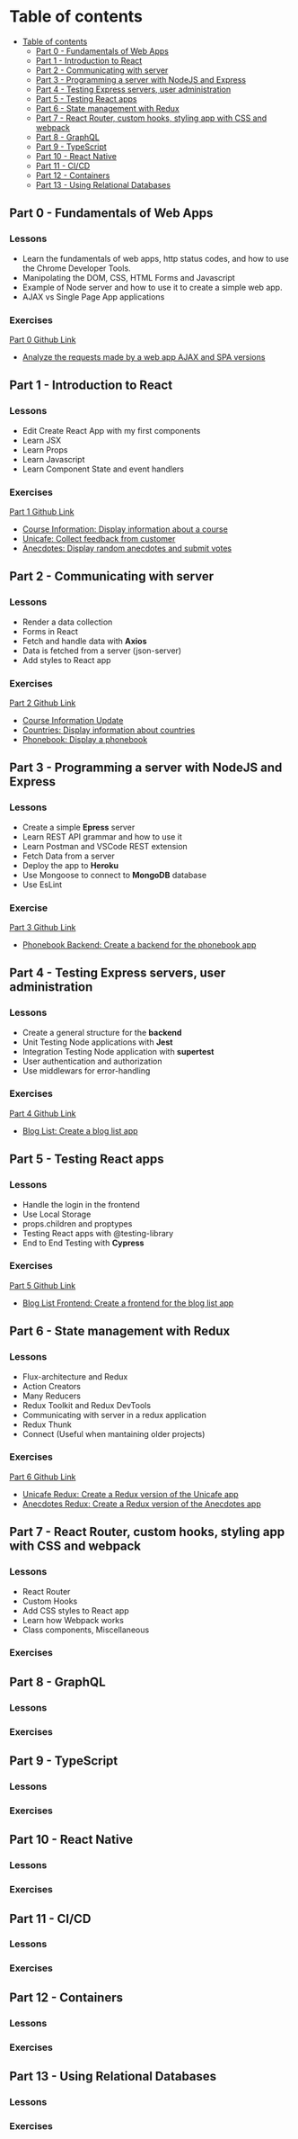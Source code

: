 # Table of contents

- [Table of contents](#table-of-contents)
  - [Part 0 - Fundamentals of Web Apps](#part-0---fundamentals-of-web-apps)
  - [Part 1 - Introduction to React](#part-1---introduction-to-react)
  - [Part 2 - Communicating with server](#part-2---communicating-with-server)
  - [Part 3 - Programming a server with NodeJS and Express](#part-3---programming-a-server-with-nodejs-and-express)
  - [Part 4 - Testing Express servers, user administration](#part-4---testing-express-servers-user-administration)
  - [Part 5 - Testing React apps](#part-5---testing-react-apps)
  - [Part 6 - State management with Redux](#part-6---state-management-with-redux)
  - [Part 7 - React Router, custom hooks, styling app with CSS and webpack](#part-7---react-router-custom-hooks-styling-app-with-css-and-webpack)
  - [Part 8 - GraphQL](#part-8---graphql)
  - [Part 9 - TypeScript](#part-9---typescript)
  - [Part 10 - React Native](#part-10---react-native)
  - [Part 11 - CI/CD](#part-11---cicd)
  - [Part 12 - Containers](#part-12---containers)
  - [Part 13 - Using Relational Databases](#part-13---using-relational-databases)


## Part 0 - Fundamentals of Web Apps

### Lessons  <!-- omit in toc -->

- Learn the fundamentals of web apps, http status codes, and how to use the Chrome Developer Tools.
- Manipolating the DOM, CSS, HTML Forms and Javascript
- Example of Node server and how to use it to create a simple web app.
- AJAX vs Single Page App applications

### Exercises <!-- omit in toc -->

[Part 0 Github Link](https://github.com/enricBiancott0/fullstackopen/tree/main/part0)

- [Analyze the requests made by a web app AJAX and SPA versions](https://github.com/enricBiancott0/fullstackopen/tree/main/part0)

## Part 1 - Introduction to React

### Lessons  <!-- omit in toc -->

- Edit Create React App with my first components
- Learn JSX
- Learn Props
- Learn Javascript
- Learn Component State and event handlers


### Exercises <!-- omit in toc -->

[Part 1 Github Link](https://github.com/enricBiancott0/fullstackopen/tree/main/part1)

- [Course Information: Display information about a course](https://github.com/enricBiancott0/fullstackopen/tree/main/part1/courseinfo)
- [Unicafe: Collect feedback from customer](https://github.com/enricBiancott0/fullstackopen/tree/main/part1/unicafe)
- [Anecdotes: Display random anecdotes and submit votes](https://github.com/enricBiancott0/fullstackopen/tree/main/part1/anecdotes)

## Part 2 - Communicating with server

### Lessons  <!-- omit in toc -->

- Render a data collection
- Forms in React
- Fetch and handle data with **Axios**
- Data is fetched from a server (json-server)
- Add styles to React app

### Exercises <!-- omit in toc -->

[Part 2 Github Link](https://github.com/enricBiancott0/fullstackopen/tree/main/part2)

- [Course Information Update](https://github.com/enricBiancott0/fullstackopen/tree/main/part2/courseinfo)
- [Countries: Display information about countries](https://github.com/enricBiancott0/fullstackopen/tree/main/part2/countries)
- [Phonebook: Display a phonebook](https://github.com/enricBiancott0/fullstackopen/tree/main/part2/phonebook)

## Part 3 - Programming a server with NodeJS and Express

### Lessons  <!-- omit in toc -->

- Create a simple **Epress** server
- Learn REST API grammar and how to use it
- Learn Postman and VSCode REST extension
- Fetch Data from a server
- Deploy the app to **Heroku**
- Use Mongoose to connect to **MongoDB** database
- Use EsLint

### Exercise <!-- omit in toc -->

[Part 3 Github Link](https://github.com/enricBiancott0/fullstackopen/tree/main/part3)

- [Phonebook Backend: Create a backend for the phonebook app](https://github.com/enricBiancott0/fullstackopen/tree/main/part3)

## Part 4 - Testing Express servers, user administration

### Lessons  <!-- omit in toc -->

- Create a general structure for the **backend**
- Unit Testing Node applications with **Jest**
- Integration Testing Node application with **supertest**
- User authentication and authorization
- Use middlewars for error-handling

### Exercises <!-- omit in toc -->

[Part 4 Github Link](https://github.com/enricBiancott0/fullstackopen/tree/main/part4)

- [Blog List: Create a blog list app](https://github.com/enricBiancott0/fullstackopen/tree/main/part4)

## Part 5 - Testing React apps

### Lessons  <!-- omit in toc -->

- Handle the login in the frontend
- Use Local Storage
- props.children and proptypes
- Testing React apps with @testing-library
- End to End Testing with **Cypress**

### Exercises <!-- omit in toc -->

[Part 5 Github Link](https://github.com/enricBiancott0/fullstackopen/tree/main/part5)

- [Blog List Frontend: Create a frontend for the blog list app](https://github.com/enricBiancott0/fullstackopen/tree/main/part5)

## Part 6 - State management with Redux

### Lessons  <!-- omit in toc -->

- Flux-architecture and Redux
- Action Creators
- Many Reducers
- Redux Toolkit and Redux DevTools
- Communicating with server in a redux application
- Redux Thunk
- Connect (Useful when mantaining older projects)

### Exercises <!-- omit in toc -->

[Part 6 Github Link](https://github.com/enricBiancott0/fullstackopen/tree/main/part6)

- [Unicafe Redux: Create a Redux version of the Unicafe app](https://github.com/enricBiancott0/fullstackopen/tree/main/part6/unicafe-redux)
- [Anecdotes Redux: Create a Redux version of the Anecdotes app](https://github.com/enricBiancott0/fullstackopen/tree/main/part6/anecdotes-redux)

## Part 7 - React Router, custom hooks, styling app with CSS and webpack


### Lessons  <!-- omit in toc -->

- React Router
- Custom Hooks
- Add CSS styles to React app
- Learn how Webpack works
- Class components, Miscellaneous

### Exercises <!-- omit in toc -->


## Part 8 - GraphQL


### Lessons  <!-- omit in toc -->


### Exercises <!-- omit in toc -->


## Part 9 - TypeScript


### Lessons  <!-- omit in toc -->


### Exercises <!-- omit in toc -->


## Part 10 - React Native


### Lessons  <!-- omit in toc -->


### Exercises <!-- omit in toc -->


## Part 11 - CI/CD


### Lessons  <!-- omit in toc -->


### Exercises <!-- omit in toc -->


## Part 12 - Containers


### Lessons  <!-- omit in toc -->


### Exercises <!-- omit in toc -->


## Part 13 - Using Relational Databases


### Lessons  <!-- omit in toc -->


### Exercises <!-- omit in toc -->
